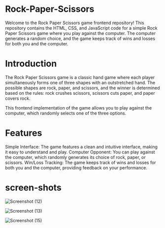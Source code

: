 # Rock-Paper-Scissors
Welcome to the Rock Paper Scissors game frontend repository! This repository contains the HTML, CSS, and JavaScript code for a simple Rock Paper Scissors game where you play against the computer. The computer generates a random choice, and the game keeps track of wins and losses for both you and the computer.

# Introduction
The Rock Paper Scissors game is a classic hand game where each player simultaneously forms one of three shapes with an outstretched hand. The possible shapes are rock, paper, and scissors, and the winner is determined based on the rules: rock crushes scissors, scissors cuts paper, and paper covers rock.

This frontend implementation of the game allows you to play against the computer, which randomly selects one of the three options.

# Features
Simple Interface: The game features a clean and intuitive interface, making it easy to understand and play.
Computer Opponent: You can play against the computer, which randomly generates its choice of rock, paper, or scissors.
Win/Loss Tracking: The game keeps track of wins and losses for both you and the computer, providing feedback on your performance.

# screen-shots
![Screenshot (12)](https://github.com/AbrarChhipa/Rock-Paper-Scissors/assets/162426268/0c5e94f2-6f9b-4029-aae8-40ed9c5e3896)

![Screenshot (13)](https://github.com/AbrarChhipa/Rock-Paper-Scissors/assets/162426268/90b9e46c-9cbd-4dc7-9535-87a8508b192e)


![Screenshot (15)](https://github.com/AbrarChhipa/Rock-Paper-Scissors/assets/162426268/794375ca-74cc-4b15-ac0b-f5cc310e2fe2)



